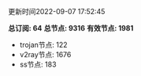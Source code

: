 更新时间2022-09-07 17:52:45

**总订阅: 64**
**总节点: 9316**
**有效节点: 1981**
- trojan节点: 122
- v2ray节点: 1676
- ss节点: 183
